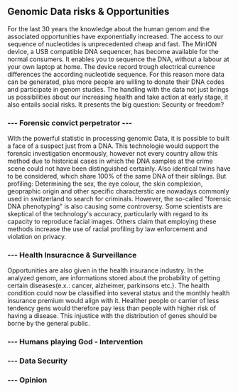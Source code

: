 ## Genomic Data risks & Opportunities

For the last 30 years the knowledge about the human genom and the associated opportunities have exponentially increased. 
The access to our sequence of nucleotides is unprecedented cheap and fast. The MinION device, a USB compatible DNA sequencer, 
has become available for the normal consumers. It enables you to sequence the DNA, without a labour at your own laptop at home.
The device record trough electrical currence differences the according nucleotide sequence. For this reason more data can be generated, plus more
people are willing to donate their DNA codes and participate in genom studies. The handling with the data not just brings us possibilities about our 
increasing health and take action at early stage, it also entails social risks. It presents the big question: Security or freedom? 

### --- Forensic convict perpetrator ---
With the powerful statistic in processing genomic Data, it is possible to built a face of a suspect just from a DNA. 
This technologie would support the forensic investigation enormously, however not every country allow this method
due to historical cases in which the DNA samples at the crime scene could not have been distinguished certainly. 
Also identical twins have to be considered, which share 100% of the same DNA of their siblings. But profiling:
Determining the sex, the eye colour, the skin complexion, geopraphic origin and other specific characterstic are nowadays
commonly used in switzerland to search for criminals. 
However, the so-called "forensic DNA phenotyping" is also causing some controversy.
Some scientists are skeptical of the technology's accuracy, particularly with regard to its capacity to reproduce facial images. Others claim that employing these methods increase the use of racial profiling by law enforcement and violation on privacy. 

### --- Health Insuracnce & Surveillance

Opportunities are also given in the health insurance industry. In the analyzed genom, are informations stored about the probability of getting certain diseases(e.x.: cancer, alzheimer, parkinsons etc.). The health condition could now be classified into several status and the monthly health insurance premium would align with it. Healther people or carrier of less tendency gens would therefore pay less than people with higher risk of having a disease. This injustice with the distribution of genes should be borne by the general public.

### --- Humans playing God - Intervention

### --- Data Security

###  --- Opinion 















